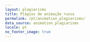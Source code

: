 ```yaml
---
layout: plagiarisms
title: Plágios de animação russa
permalink: /pt/animation_plagiarisms/
data_source: animation_plagiarisms
locale: pt
no_footer_image: true
---
```

